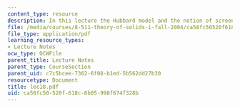 ```yaml
---
content_type: resource
description: In this lecture the Hubbard model and the notion of screening are introduced.
file: /media/courses/8-511-theory-of-solids-i-fall-2004/ca58fc50520f618c6b05998f674f328b_lec18.pdf
file_type: application/pdf
learning_resource_types:
- Lecture Notes
ocw_type: OCWFile
parent_title: Lecture Notes
parent_type: CourseSection
parent_uid: c7c5bcee-7362-6f08-b1ed-5b562dd27b30
resourcetype: Document
title: lec18.pdf
uid: ca58fc50-520f-618c-6b05-998f674f328b
---
```

